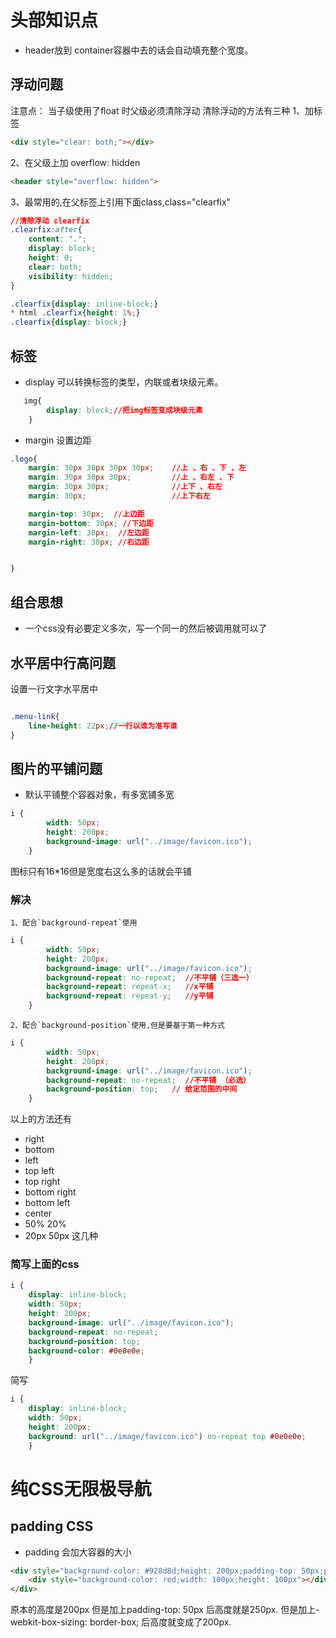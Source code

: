 # 头部知识点

- header放到 container容器中去的话会自动填充整个宽度。

## 浮动问题
注意点： 当子级使用了float 时父级必须清除浮动
清除浮动的方法有三种
1、加标签
```html
<div style="clear: both;"></div>
```
2、在父级上加 overflow: hidden
```html
<header style="overflow: hidden">
```

3、最常用的,在父标签上引用下面class,class="clearfix"
```css
//清除浮动 clearfix
.clearfix:after{
    content: ".";
    display: block;
    height: 0;
    clear: both;
    visibility: hidden;
}

.clearfix{display: inline-block;}
* html .clearfix{height: 1%;}
.clearfix{display: block;}
```


## 标签

- display 可以转换标签的类型，内联或者块级元素。
```css
   img{
        display: block;//把img标签变成块级元素
    }
```
- margin 设置边距
```css
.logo{
    margin: 30px 30px 30px 30px;    //上 、右 、下 、左
    margin: 30px 30px 30px;         //上 、右左 、下 
    margin: 30px 30px;              //上下 、右左 
    margin: 30px;                   //上下右左 

    margin-top: 30px;  //上边距
    margin-bottom: 30px; //下边距
    margin-left: 30px;  //左边距
    margin-right: 30px; //右边距


}

```



## 组合思想
- 一个css没有必要定义多次，写一个同一的然后被调用就可以了



## 水平居中行高问题

设置一行文字水平居中

```css

.menu-link{
    line-height: 22px;//一行以谁为准写谁
}

```


## 图片的平铺问题

- 默认平铺整个容器对象，有多宽铺多宽

```css
i {
        width: 50px;
        height: 200px;
        background-image: url("../image/favicon.ico");
    }
```


图标只有16*16但是宽度右这么多的话就会平铺

### 解决

    1、配合`background-repeat`使用
```css
i {
        width: 50px;
        height: 200px;
        background-image: url("../image/favicon.ico");
        background-repeat: no-repeat;  //不平铺（三选一）
        background-repeat: repeat-x;   //x平铺
        background-repeat: repeat-y;   //y平铺
    }
```

    2、配合`background-position`使用,但是要基于第一种方式
```css
i {
        width: 50px;
        height: 200px;
        background-image: url("../image/favicon.ico");
        background-repeat: no-repeat;  //不平铺 （必选）
        background-position: top;   // 给定范围的中间
    }
```

以上的方法还有
- right
- bottom
- left
- top left
- top right
- bottom right
- bottom left
- center
- 50% 20%
- 20px 50px
这几种

### 简写上面的css


```css
i {
    display: inline-block;
    width: 50px;
    height: 200px;
    background-image: url("../image/favicon.ico");
    background-repeat: no-repeat;
    background-position: top;
    background-color: #0e0e0e;
    }
```

简写
```css
i {
    display: inline-block;
    width: 50px;
    height: 200px;
    background: url("../image/favicon.ico") no-repeat top #0e0e0e;
    }
```


# 纯CSS无限极导航

##  padding CSS

- padding 会加大容器的大小

```html
<div style="background-color: #928d8d;height: 200px;padding-top: 50px;padding-left: 50px">
    <div style="background-color: red;width: 100px;height: 100px"></div>
</div>
```

原本的高度是200px 但是加上padding-top: 50px 后高度就是250px.
但是加上-webkit-box-sizing: border-box; 后高度就变成了200px.



## 



